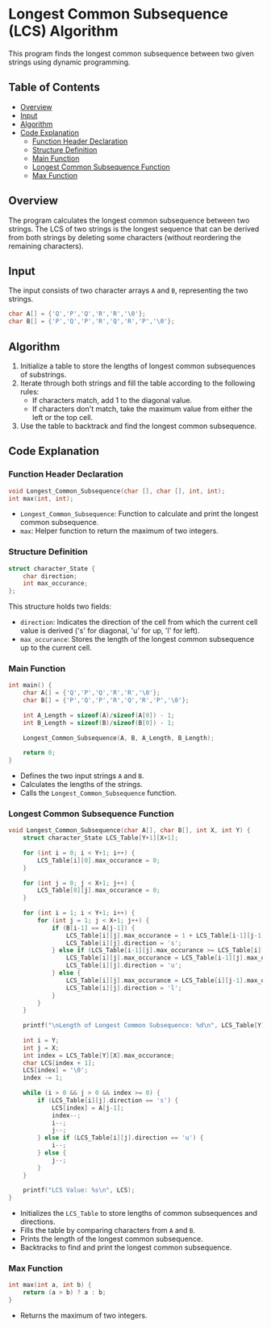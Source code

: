 # Longest Common Subsequence (LCS) Algorithm

This program finds the longest common subsequence between two given strings using dynamic programming.

## Table of Contents
- [Overview](#overview)
- [Input](#input)
- [Algorithm](#algorithm)
- [Code Explanation](#code-explanation)
  - [Function Header Declaration](#function-header-declaration)
  - [Structure Definition](#structure-definition)
  - [Main Function](#main-function)
  - [Longest Common Subsequence Function](#longest-common-subsequence-function)
  - [Max Function](#max-function)

## Overview
The program calculates the longest common subsequence between two strings. The LCS of two strings is the longest sequence that can be derived from both strings by deleting some characters (without reordering the remaining characters).

## Input
The input consists of two character arrays `A` and `B`, representing the two strings. 

```c
char A[] = {'Q','P','Q','R','R','\0'};
char B[] = {'P','Q','P','R','Q','R','P','\0'};
```

## Algorithm
1. Initialize a table to store the lengths of longest common subsequences of substrings.
2. Iterate through both strings and fill the table according to the following rules:
   - If characters match, add 1 to the diagonal value.
   - If characters don't match, take the maximum value from either the left or the top cell.
3. Use the table to backtrack and find the longest common subsequence.

## Code Explanation

### Function Header Declaration
```c
void Longest_Common_Subsequence(char [], char [], int, int);
int max(int, int);
```
- `Longest_Common_Subsequence`: Function to calculate and print the longest common subsequence.
- `max`: Helper function to return the maximum of two integers.

### Structure Definition
```c
struct character_State {
    char direction;
    int max_occurance;
};
```
This structure holds two fields:
- `direction`: Indicates the direction of the cell from which the current cell value is derived ('s' for diagonal, 'u' for up, 'l' for left).
- `max_occurance`: Stores the length of the longest common subsequence up to the current cell.

### Main Function
```c
int main() {
    char A[] = {'Q','P','Q','R','R','\0'};
    char B[] = {'P','Q','P','R','Q','R','P','\0'};
    
    int A_Length = sizeof(A)/sizeof(A[0]) - 1;
    int B_Length = sizeof(B)/sizeof(B[0]) - 1;
    
    Longest_Common_Subsequence(A, B, A_Length, B_Length);
    
    return 0;
}
```
- Defines the two input strings `A` and `B`.
- Calculates the lengths of the strings.
- Calls the `Longest_Common_Subsequence` function.

### Longest Common Subsequence Function
```c
void Longest_Common_Subsequence(char A[], char B[], int X, int Y) {
    struct character_State LCS_Table[Y+1][X+1];
    
    for (int i = 0; i < Y+1; i++) {
        LCS_Table[i][0].max_occurance = 0;
    }
    
    for (int j = 0; j < X+1; j++) {
        LCS_Table[0][j].max_occurance = 0;
    }
    
    for (int i = 1; i < Y+1; i++) {
        for (int j = 1; j < X+1; j++) {
            if (B[i-1] == A[j-1]) {
                LCS_Table[i][j].max_occurance = 1 + LCS_Table[i-1][j-1].max_occurance;
                LCS_Table[i][j].direction = 's';
            } else if (LCS_Table[i-1][j].max_occurance >= LCS_Table[i][j-1].max_occurance) {
                LCS_Table[i][j].max_occurance = LCS_Table[i-1][j].max_occurance;
                LCS_Table[i][j].direction = 'u';
            } else {
                LCS_Table[i][j].max_occurance = LCS_Table[i][j-1].max_occurance;
                LCS_Table[i][j].direction = 'l';
            }
        }
    }
    
    printf("\nLength of Longest Common Subsequence: %d\n", LCS_Table[Y][X].max_occurance);
    
    int i = Y;
    int j = X;
    int index = LCS_Table[Y][X].max_occurance;
    char LCS[index + 1];
    LCS[index] = '\0';
    index -= 1;
    
    while (i > 0 && j > 0 && index >= 0) {
        if (LCS_Table[i][j].direction == 's') {
            LCS[index] = A[j-1];
            index--;
            i--;
            j--;
        } else if (LCS_Table[i][j].direction == 'u') {
            i--;
        } else {
            j--;
        }
    }
    
    printf("LCS Value: %s\n", LCS);
}
```
- Initializes the `LCS_Table` to store lengths of common subsequences and directions.
- Fills the table by comparing characters from `A` and `B`.
- Prints the length of the longest common subsequence.
- Backtracks to find and print the longest common subsequence.

### Max Function
```c
int max(int a, int b) {
    return (a > b) ? a : b;
}
```
- Returns the maximum of two integers.
